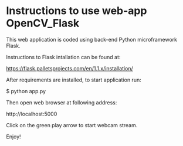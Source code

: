 # Instructions to use web-app OpenCV_Flask


This web application is coded using back-end Python microframework Flask.

Instructions to Flask intallation can be found at:

https://flask.palletsprojects.com/en/1.1.x/installation/

After requirements are installed, to start application run:

$ python app.py

Then open web browser at following address:

http://localhost:5000

Click on the green play arrow to start webcam stream.

Enjoy!



